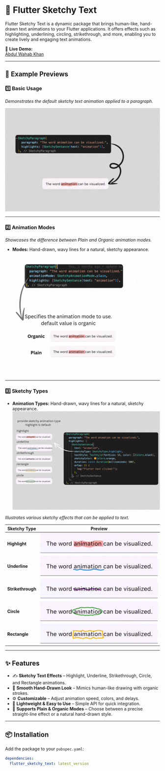 # 🎨 Flutter Sketchy Text

Flutter Sketchy Text is a dynamic package that brings human-like, hand-drawn text animations to your Flutter applications. It offers effects such as highlighting, underlining, circling, strikethrough, and more, enabling you to create lively and engaging text animations.

📌 **Live Demo:**  
[Abdul Wahab Khan](https://wahab-khan.github.io/Abdul-Wahab-Khan/)

---

## 📸 Example Previews

### 1️⃣ Basic Usage

_Demonstrates the default sketchy text animation applied to a paragraph._

![Basic Usage](https://github.com/Wahab-Khan/flutter_sketchy_text/raw/main/assets/basic_usage.gif)

---

### 2️⃣ Animation Modes

_Showcases the difference between Plain and Organic animation modes._

<!-- - **Plain Mode:** Clean, straight-line animations for a polished look.
  ![Plain Mode](https://github.com/Wahab-Khan/flutter_sketchy_text/raw/main/assets/plain_mode.gif)

- **Organic Mode:** Hand-drawn, wavy lines for a natural, sketchy appearance.
  ![Organic Mode](https://github.com/Wahab-Khan/flutter_sketchy_text/raw/main/assets/organic_mode.gif) -->

- **Modes:** Hand-drawn, wavy lines for a natural, sketchy appearance.  
  ![Organic Mode](https://github.com/Wahab-Khan/flutter_sketchy_text/raw/main/assets/animation_modes.gif)

---

### 3️⃣ Sketchy Types

- **Animation Types:** Hand-drawn, wavy lines for a natural, sketchy appearance.  
  ![Organic Mode](https://github.com/Wahab-Khan/flutter_sketchy_text/raw/main/assets/animation_types.gif)

_Illustrates various sketchy effects that can be applied to text._

| **Sketchy Type**  | **Preview**                                                                                            |
| ----------------- | ------------------------------------------------------------------------------------------------------ |
| **Highlight**     | ![Highlight](https://github.com/Wahab-Khan/flutter_sketchy_text/raw/main/assets/highlight.gif)         |
| **Underline**     | ![Underline](https://github.com/Wahab-Khan/flutter_sketchy_text/raw/main/assets/underline.gif)         |
| **Strikethrough** | ![Strikethrough](https://github.com/Wahab-Khan/flutter_sketchy_text/raw/main/assets/strikethrough.gif) |
| **Circle**        | ![Circle](https://github.com/Wahab-Khan/flutter_sketchy_text/raw/main/assets/circle.gif)               |
| **Rectangle**     | ![Rectangle](https://github.com/Wahab-Khan/flutter_sketchy_text/raw/main/assets/rectangle.gif)         |

---

## ✨ Features

- ✍️ **Sketchy Text Effects** – Highlight, Underline, Strikethrough, Circle, and Rectangle animations.
- 🎨 **Smooth Hand-Drawn Look** – Mimics human-like drawing with organic strokes.
- ⚙️ **Customizable** – Adjust animation speed, colors, and delays.
- 🧩 **Lightweight & Easy to Use** – Simple API for quick integration.
- 🔄 **Supports Plain & Organic Modes** – Choose between a precise straight-line effect or a natural hand-drawn style.

---

## 📦 Installation

Add the package to your `pubspec.yaml`:

```yaml
dependencies:
  flutter_sketchy_text: latest_version
```
